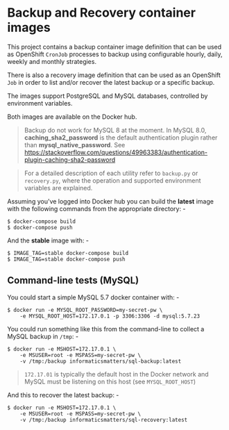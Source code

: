 # Backup and Recovery container images
This project contains a backup container image definition that can be
used as OpenShift `CronJob` processes to backup using configurable hourly,
daily, weekly and monthly strategies.

There is also a recovery image definition that can be used as an OpenShift
`Job` in order to list and/or recover the latest backup or a specific
backup.

The images support PostgreSQL and MySQL databases, controlled by
environment variables.

Both images are available on the Docker hub.

>   Backup do not work for MySQL 8 at the moment. In MySQL 8.0,
    **caching_sha2_password** is the default authentication plugin
    rather than **mysql_native_password**. See
    https://stackoverflow.com/questions/49963383/authentication-plugin-caching-sha2-password

>   For a detailed description of each utility refer to `backup.py` or
    `recovery.py`, where the operation and supported environment variables
    are explained.

Assuming you've logged into Docker hub you can build the **latest** image
with the following commands from the appropriate directory: -

    $ docker-compose build
    $ docker-compose push
    
And the **stable** image with: -

    $ IMAGE_TAG=stable docker-compose build
    $ IMAGE_TAG=stable docker-compose push

## Command-line tests (MySQL)
You could start a simple MySQL 5.7 docker container with: -

    $ docker run -e MYSQL_ROOT_PASSWORD=my-secret-pw \
        -e MYSQL_ROOT_HOST=172.17.0.1 -p 3306:3306 -d mysql:5.7.23
 
You could run something like this from the command-line
to collect a MySQL backup in `/tmp`: -

    $ docker run -e MSHOST=172.17.0.1 \
        -e MSUSER=root -e MSPASS=my-secret-pw \
        -v /tmp:/backup informaticsmatters/sql-backup:latest

>   `172.17.01` is typically the default host in the Docker network and MySQL
    must be listening on this host (see `MYSQL_ROOT_HOST`)
    
And this to recover the latest backup: -

    $ docker run -e MSHOST=172.17.0.1 \
        -e MSUSER=root -e MSPASS=my-secret-pw \
        -v /tmp:/backup informaticsmatters/sql-recovery:latest
 
